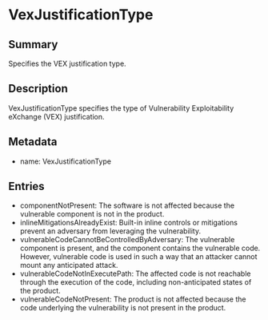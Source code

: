 <!-- Automatically generated by spec-parser v2.0.0 on 2024-01-08T22:20:56.273795+00:00 -->
<!-- SPDX-License-Identifier: Community-Spec-1.0 -->

# VexJustificationType

## Summary

Specifies the VEX justification type.


## Description

VexJustificationType specifies the type of Vulnerability Exploitability eXchange (VEX) justification.


## Metadata

- name: VexJustificationType



## Entries

- componentNotPresent: The software is not affected because the vulnerable component is not in the product.
- inlineMitigationsAlreadyExist: Built-in inline controls or mitigations prevent an adversary from leveraging the vulnerability.
- vulnerableCodeCannotBeControlledByAdversary: The vulnerable component is present, and the component contains the vulnerable code. However, vulnerable code is used in such a way that an attacker cannot mount any anticipated attack.
- vulnerableCodeNotInExecutePath: The affected code is not reachable through the execution of the code, including non-anticipated states of the product.
- vulnerableCodeNotPresent: The product is not affected because the code underlying the vulnerability is not present in the product.

